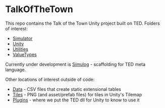 # TalkOfTheTown

This repo contains the Talk of the Town Unity project built on TED. Folders of interest:

* [Simulator](Assets/TotT/Simulator)
* [Unity](Assets/TotT/Unity)
* [Utilities](Assets/TotT/Utilities)
* [ValueTypes](Assets/TotT/ValueTypes)

Currently under development is [Simulog](Assets/TotT/Simulog) - scaffolding for TED meta language.

Other locations of interest outside of code:

* [Data](Assets/Data) - CSV files that create static extensional tables
* [Tiles](Assets/Tiles) - PNG (and asset/prefab files) for tiles in Unity's Tilemap
* [Plugins](Assets/Plugins) - where we put the TED dll for Unity to know to use it
